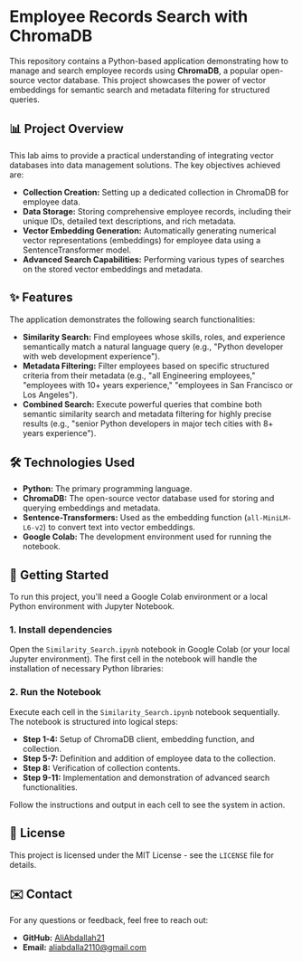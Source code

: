 # Employee Records Search with ChromaDB

This repository contains a Python-based application demonstrating how to manage and search employee records using **ChromaDB**, a popular open-source vector database. This project showcases the power of vector embeddings for semantic search and metadata filtering for structured queries.

## 📊 Project Overview

This lab aims to provide a practical understanding of integrating vector databases into data management solutions. The key objectives achieved are:

* **Collection Creation:** Setting up a dedicated collection in ChromaDB for employee data.
* **Data Storage:** Storing comprehensive employee records, including their unique IDs, detailed text descriptions, and rich metadata.
* **Vector Embedding Generation:** Automatically generating numerical vector representations (embeddings) for employee data using a SentenceTransformer model.
* **Advanced Search Capabilities:** Performing various types of searches on the stored vector embeddings and metadata.

## ✨ Features

The application demonstrates the following search functionalities:

* **Similarity Search:** Find employees whose skills, roles, and experience semantically match a natural language query (e.g., "Python developer with web development experience").
* **Metadata Filtering:** Filter employees based on specific structured criteria from their metadata (e.g., "all Engineering employees," "employees with 10+ years experience," "employees in San Francisco or Los Angeles").
* **Combined Search:** Execute powerful queries that combine both semantic similarity search and metadata filtering for highly precise results (e.g., "senior Python developers in major tech cities with 8+ years experience").

## 🛠️ Technologies Used

* **Python:** The primary programming language.
* **ChromaDB:** The open-source vector database used for storing and querying embeddings and metadata.
* **Sentence-Transformers:** Used as the embedding function (`all-MiniLM-L6-v2`) to convert text into vector embeddings.
* **Google Colab:** The development environment used for running the notebook.

## 🚀 Getting Started

To run this project, you'll need a Google Colab environment or a local Python environment with Jupyter Notebook.

### 1. Install dependencies

Open the `Similarity_Search.ipynb` notebook in Google Colab (or your local Jupyter environment). The first cell in the notebook will handle the installation of necessary Python libraries:

### 2. Run the Notebook

Execute each cell in the `Similarity_Search.ipynb` notebook sequentially. The notebook is structured into logical steps:

* **Step 1-4:** Setup of ChromaDB client, embedding function, and collection.
* **Step 5-7:** Definition and addition of employee data to the collection.
* **Step 8:** Verification of collection contents.
* **Step 9-11:** Implementation and demonstration of advanced search functionalities.

Follow the instructions and output in each cell to see the system in action.

## 📄 License

This project is licensed under the MIT License - see the `LICENSE` file for details.

## ✉️ Contact

For any questions or feedback, feel free to reach out:

* **GitHub:** [AliAbdallah21](https://github.com/AliAbdallah21)
* **Email:** aliabdalla2110@gmail.com
